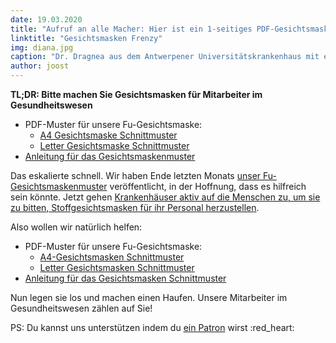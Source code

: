 ```yaml
---
date: 19.03.2020
title: "Aufruf an alle Macher: Hier ist ein 1-seitiges PDF-Gesichtsmasken-Muster; Jetzt gehen Sie und machen Sie welche und helfen Sie, dieses Ding zu schlagen"
linktitle: "Gesichtsmasken Frenzy"
img: diana.jpg
caption: "Dr. Dragnea aus dem Antwerpener Universitätskrankenhaus mit einer Fu-Facemaske"
author: joost
---
```


<Note>

**TL;DR: Bitte machen Sie Gesichtsmasken für Mitarbeiter im Gesundheitswesen**


 - PDF-Muster für unsere Fu-Gesichtsmaske:
   - [A4 Gesichtsmaske Schnittmuster](/fu-facemask-freesewing.org.a4.pdf)
   - [Letter Gesichtsmaske Schnittmuster](/fu-facemask-freesewing.org.letter.pdf)
 - [Anleitung für das Gesichtsmaskenmuster](/docs/patterns/fu/instructions/)

</Note>

<YouTube id='VcQ69_ANsRA' />

Das eskalierte schnell. Wir haben Ende letzten Monats [unser Fu-Gesichtsmaskenmuster](/desdesigns/fu/) veröffentlicht, in der Hoffnung, dass es hilfreich sein könnte. Jetzt gehen [Krankenhäuser aktiv auf die Menschen zu, um sie zu bitten, Stoffgesichtsmasken für ihr Personal herzustellen](https://www.uza.be/mondmaskers).

Also wollen wir natürlich helfen:

 - PDF-Muster für unsere Fu-Gesichtsmaske:
   - [A4-Gesichtsmasken Schnittmuster](/fu-facemask-freesewing.org.a4.pdf)
   - [Letter Gesichtsmasken Schnittmuster](/fu-facemask-freesewing.org.letter.pdf)
 - [Anleitung für das Gesichtsmasken Schnittmuster](/docs/patterns/fu/instructions/)

Nun legen sie los und machen einen Haufen. Unsere Mitarbeiter im Gesundheitswesen zählen auf Sie!

<Note>

PS: Du kannst uns unterstützen indem du [ein Patron](/patrons/join/) wirst :red_heart: 
</Note>

